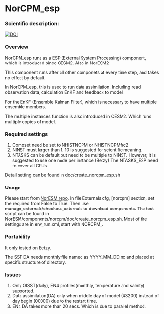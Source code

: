 # NorCPM_esp
### Scientific description:
  [![DOI](https://zenodo.org/badge/DOI/10.5281/zenodo.1169902.svg)](https://doi.org/10.5281/zenodo.1169902)

### Overview
  NorCPM_esp runs as a ESP (External System Processing) component, which is introduced since CESM2. Also in NorESM2

  This component runs after all other componets at every time step, and takes no effect by default.

  In NorCPM_esp, this is used to run data assimilation. Including read observation data, calculation EnKF and feedback to model.

  For the EnKF (Ensemble Kalman Filter), which is necessary to have multiple ensemble members. 

  The multiple instances function is also introduced in CESM2. Which runs multiple copies of model.


### Required settings
  1. Compset need be set to NHISTNCPM or NHISTNCPMfrc2
  2. NINST must larger than 1. 10 is suggested for scientific meaning.
  3. NTASKS can be default but need to be multiple to NINST. 
     However, it is suggested to use one node per instance (Betzy)
     The NTASKS_ESP need to cover all CPUs.

  Detail setting can be found in doc/create_norcpm_esp.sh

### Usage
  Please start from [NorESM repo](https://github.com/NorESMhub/NorESM). 
  In file Externals.cfg, [norcpm] section, set the required from False to True.
  Then use manage_externals/checkout_externals to download components.
  The test script can be found in NorESM/components/norcpm/doc/create_norcpm_esp.sh.
  Most of the settings are in env_run.xml, start with NORCPM_.

### Portability
  It only tested on Betzy.

  The SST DA needs monthly file named as YYYY_MM_DD.nc and placed at specific structure of directory.

### Issues
  1. Only OISST(daily), EN4 profiles(monthly, temperature and salnity) supported.
  2. Data assimilation(DA) only when middle day of model (43200) instead of day begin (00000) due to the restart time.
  3. EN4 DA takes more than 20 secs. Which is due to parallel method.
